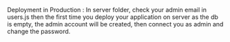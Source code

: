 Deployment in Production : In server folder, check your admin email in users.js then the first time you deploy your application on server as the db is empty, the admin account will be created,
then connect you as admin and change the password.